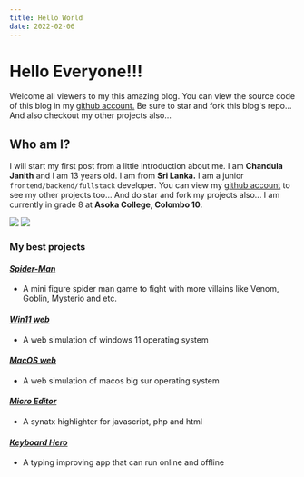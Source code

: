 ```yaml
---
title: Hello World
date: 2022-02-06
---
```



# Hello Everyone!!!
Welcome all viewers to my this amazing blog. You can view the source code of this blog in my [github account.](https://github.com/RedEdge967/RedBlog)
Be sure to star and fork this blog's repo... And also checkout my other projects also...

## Who am I?
I will start my first post from a little introduction about me. I am **Chandula Janith** and I am 13 years old. I am from **Sri Lanka.**
I am a junior `frontend/backend/fullstack` developer. You can view my [github account](https://github.com/RedEdge967) to see my other projects too...
And do star and fork my projects also... I am currently in grade 8 at **Asoka College, Colombo 10**.

![](https://img.shields.io/github/followers/RedEdge967?style=social)
![](https://img.shields.io/github/stars/RedEdge967?style=social)

### My best projects
#### [*Spider-Man*](https://github.com/RedEdge967/Spider-Man)
- A mini figure spider man game to fight with more villains like Venom, Goblin, Mysterio and etc.
#### [*Win11 web*](https://github.com/RedEdge967/win11-web)
- A web simulation of windows 11 operating system
#### [*MacOS web*](https://github.com/RedEdge967/MacOS-CSS)
- A web simulation of macos big sur operating system
#### [*Micro Editor*](https://github.com/RedEdge967/micro-code-editor)
- A synatx highlighter for javascript, php and html
#### [*Keyboard Hero*](https://github.com/RedEdge967/Keyboard-Hero)
- A typing improving app that can run online and offline
